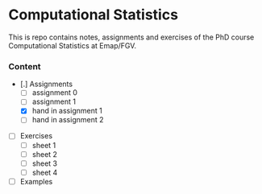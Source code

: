 # Computational Statistics

This is repo contains notes, assignments and exercises of the PhD course Computational Statistics at Emap/FGV.

### Content

- [.] Assignments
	- [ ] assignment 0
	- [ ] assignment 1
	- [X] hand in assignment 1
	- [ ] hand in assignment 2
- [ ] Exercises
	- [ ] sheet 1
	- [ ] sheet 2
	- [ ] sheet 3
	- [ ] sheet 4
- [ ] Examples
